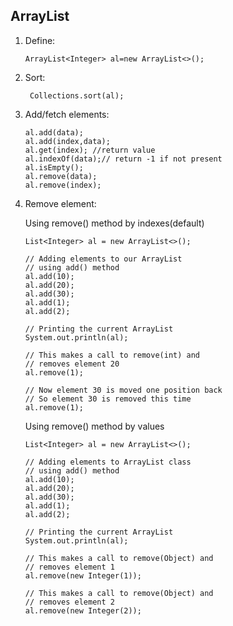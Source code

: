 ## ArrayList

1.  Define:

        ArrayList<Integer> al=new ArrayList<>();

2.  Sort:

         Collections.sort(al);

3.  Add/fetch elements:

        al.add(data);
        al.add(index,data);
        al.get(index); //return value
        al.indexOf(data);// return -1 if not present
        al.isEmpty();
        al.remove(data);
        al.remove(index);

4.  Remove element:

    Using remove() method by indexes(default)

        List<Integer> al = new ArrayList<>();

        // Adding elements to our ArrayList
        // using add() method
        al.add(10);
        al.add(20);
        al.add(30);
        al.add(1);
        al.add(2);

        // Printing the current ArrayList
        System.out.println(al);

        // This makes a call to remove(int) and
        // removes element 20
        al.remove(1);

        // Now element 30 is moved one position back
        // So element 30 is removed this time
        al.remove(1);

    Using remove() method by values

        List<Integer> al = new ArrayList<>();

        // Adding elements to ArrayList class
        // using add() method
        al.add(10);
        al.add(20);
        al.add(30);
        al.add(1);
        al.add(2);

        // Printing the current ArrayList
        System.out.println(al);

        // This makes a call to remove(Object) and
        // removes element 1
        al.remove(new Integer(1));

        // This makes a call to remove(Object) and
        // removes element 2
        al.remove(new Integer(2));
